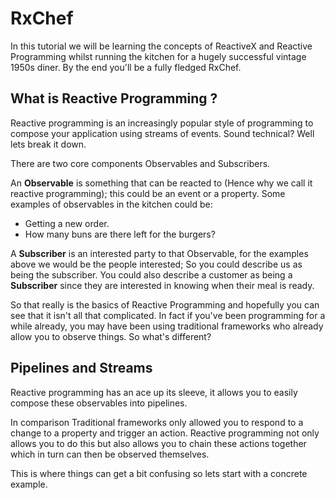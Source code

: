 # RxChef

In this tutorial we will be learning the concepts of ReactiveX and Reactive Programming whilst running the kitchen for a hugely successful vintage 1950s diner. By the end you'll be a fully fledged RxChef.

## What is Reactive Programming ?

Reactive programming is an increasingly popular style of programming to compose your application
using streams of events. Sound technical? Well lets break it down.

There are two core components Observables and Subscribers.

An __Observable__ is something that can be reacted to (Hence why we call it reactive programming); this could be an event or a property. Some examples of observables in the kitchen could be:

- Getting a new order.
- How many buns are there left for the burgers?

A __Subscriber__ is an interested party to that Observable, for the examples above we would be the people interested; So you could describe us as being the subscriber. You could also describe a customer as being a __Subscriber__ since they are interested in knowing when their meal is ready.

So that really is the basics of Reactive Programming and hopefully you can see that it isn't all that complicated. In fact if you've been programming for a while already, you may have been using traditional frameworks who already allow you to observe things. So what's different?

## Pipelines and Streams

Reactive programming has an ace up its sleeve, it allows you to easily compose these observables into pipelines.

In comparison Traditional frameworks only allowed you to respond to a change to a property and trigger an action. Reactive programming not only allows you to do this but also allows you to chain these actions together which in turn can then be observed themselves.

This is where things can get a bit confusing so lets start with a concrete example.
